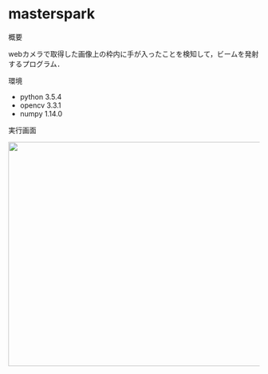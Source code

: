 # masterspark
概要

webカメラで取得した画像上の枠内に手が入ったことを検知して，ビームを発射するプログラム．

環境

* python 3.5.4
* opencv 3.3.1
* numpy 1.14.0

実行画面

<img src = "https://user-images.githubusercontent.com/37826053/42122640-aca1b7e6-7c7f-11e8-9bcd-50193faef0e5.jpg" width="800px" height="450">
